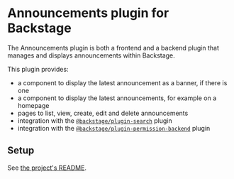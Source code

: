 # Announcements plugin for Backstage

The Announcements plugin is both a frontend and a backend plugin that manages and displays announcements within Backstage.

This plugin provides:

- a component to display the latest announcement as a banner, if there is one
- a component to display the latest announcements, for example on a homepage
- pages to list, view, create, edit and delete announcements
- integration with the [`@backstage/plugin-search`](https://github.com/backstage/backstage/tree/master/plugins/search) plugin
- integration with the [`@backstage/plugin-permission-backend`](https://github.com/backstage/backstage/tree/master/plugins/permission-backend) plugin

## Setup

See [the project's README](../../README.md).
